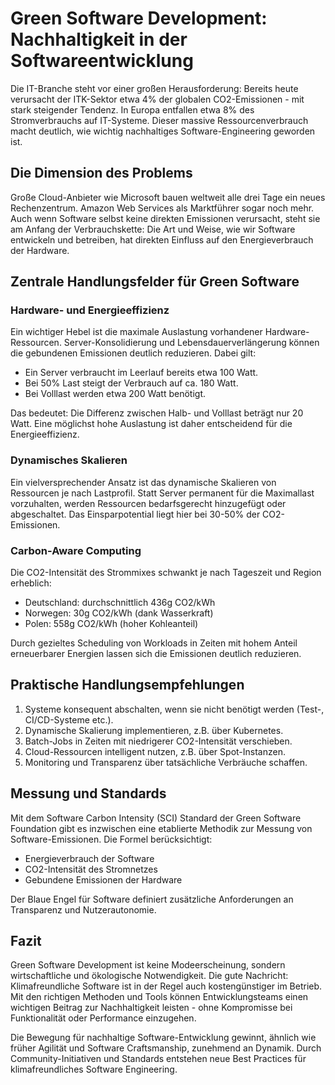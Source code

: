 # Green Software Development: Nachhaltigkeit in der Softwareentwicklung

Die IT-Branche steht vor einer großen Herausforderung: Bereits heute verursacht der ITK-Sektor etwa 4% der globalen CO2-Emissionen - mit stark steigender Tendenz. In Europa entfallen etwa 8% des Stromverbrauchs auf IT-Systeme. Dieser massive Ressourcenverbrauch macht deutlich, wie wichtig nachhaltiges Software-Engineering geworden ist.

## Die Dimension des Problems

Große Cloud-Anbieter wie Microsoft bauen weltweit alle drei Tage ein neues Rechenzentrum. Amazon Web Services als Marktführer sogar noch mehr. Auch wenn Software selbst keine direkten Emissionen verursacht, steht sie am Anfang der Verbrauchskette: Die Art und Weise, wie wir Software entwickeln und betreiben, hat direkten Einfluss auf den Energieverbrauch der Hardware.

## Zentrale Handlungsfelder für Green Software

### Hardware- und Energieeffizienz

Ein wichtiger Hebel ist die maximale Auslastung vorhandener Hardware-Ressourcen. Server-Konsolidierung und Lebensdauerverlängerung können die gebundenen Emissionen deutlich reduzieren. Dabei gilt:

- Ein Server verbraucht im Leerlauf bereits etwa 100 Watt.
- Bei 50% Last steigt der Verbrauch auf ca. 180 Watt.
- Bei Volllast werden etwa 200 Watt benötigt.

Das bedeutet: Die Differenz zwischen Halb- und Volllast beträgt nur 20 Watt. Eine möglichst hohe Auslastung ist daher entscheidend für die Energieeffizienz.

### Dynamisches Skalieren

Ein vielversprechender Ansatz ist das dynamische Skalieren von Ressourcen je nach Lastprofil. Statt Server permanent für die Maximallast vorzuhalten, werden Ressourcen bedarfsgerecht hinzugefügt oder abgeschaltet. Das Einsparpotential liegt hier bei 30-50% der CO2-Emissionen.

### Carbon-Aware Computing 

Die CO2-Intensität des Strommixes schwankt je nach Tageszeit und Region erheblich:

- Deutschland: durchschnittlich 436g CO2/kWh
- Norwegen: 30g CO2/kWh (dank Wasserkraft)
- Polen: 558g CO2/kWh (hoher Kohleanteil)

Durch gezieltes Scheduling von Workloads in Zeiten mit hohem Anteil erneuerbarer Energien lassen sich die Emissionen deutlich reduzieren.

## Praktische Handlungsempfehlungen

1. Systeme konsequent abschalten, wenn sie nicht benötigt werden (Test-, CI/CD-Systeme etc.).
2. Dynamische Skalierung implementieren, z.B. über Kubernetes.
3. Batch-Jobs in Zeiten mit niedrigerer CO2-Intensität verschieben.
4. Cloud-Ressourcen intelligent nutzen, z.B. über Spot-Instanzen.
5. Monitoring und Transparenz über tatsächliche Verbräuche schaffen.

## Messung und Standards

Mit dem Software Carbon Intensity (SCI) Standard der Green Software Foundation gibt es inzwischen eine etablierte Methodik zur Messung von Software-Emissionen. Die Formel berücksichtigt:

- Energieverbrauch der Software
- CO2-Intensität des Stromnetzes  
- Gebundene Emissionen der Hardware

Der Blaue Engel für Software definiert zusätzliche Anforderungen an Transparenz und Nutzerautonomie.

## Fazit

Green Software Development ist keine Modeerscheinung, sondern wirtschaftliche und ökologische Notwendigkeit. Die gute Nachricht: Klimafreundliche Software ist in der Regel auch kostengünstiger im Betrieb. Mit den richtigen Methoden und Tools können Entwicklungsteams einen wichtigen Beitrag zur Nachhaltigkeit leisten - ohne Kompromisse bei Funktionalität oder Performance einzugehen.

Die Bewegung für nachhaltige Software-Entwicklung gewinnt, ähnlich wie früher Agilität und Software Craftsmanship, zunehmend an Dynamik. Durch Community-Initiativen und Standards entstehen neue Best Practices für klimafreundliches Software Engineering.
